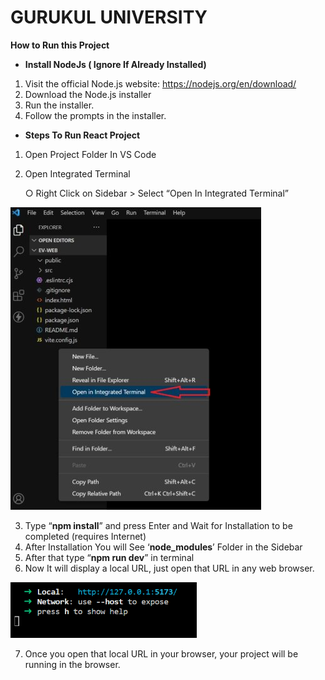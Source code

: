 # GURUKUL UNIVERSITY

**How to Run this Project**

- **Install NodeJs ( Ignore If Already Installed)**
1. Visit the official Node.js website: <https://nodejs.org/en/download/>
2. Download the Node.js installer
3. Run the installer.
4. Follow the prompts in the installer.
- **Steps To Run React Project**
1. Open Project Folder In VS Code
2. Open Integrated Terminal

   ○ Right Click on Sidebar > Select “Open In Integrated Terminal”

![](https://github.com/SaumyaSubham/GURUKUL/blob/f58a277926caedcf99ce7a2d6395d8a69ce28bd9/src/assets/Aspose.Words.c40c3d68-9ab0-4e6d-8f4b-e2e011dab777.001.jpeg)

3. Type “**npm install**” and press Enter and Wait for Installation to be completed (requires Internet)
4. After Installation You will See ‘**node_modules**’ Folder in the Sidebar
5. After that type “**npm run dev**” in terminal
6. Now It will display a local URL, just open that URL in any web browser.

![](https://github.com/SaumyaSubham/GURUKUL/blob/f58a277926caedcf99ce7a2d6395d8a69ce28bd9/src/assets/Aspose.Words.c40c3d68-9ab0-4e6d-8f4b-e2e011dab777.004.png)

7. Once you open that local URL in your browser, your project will be running in the browser. 

 
